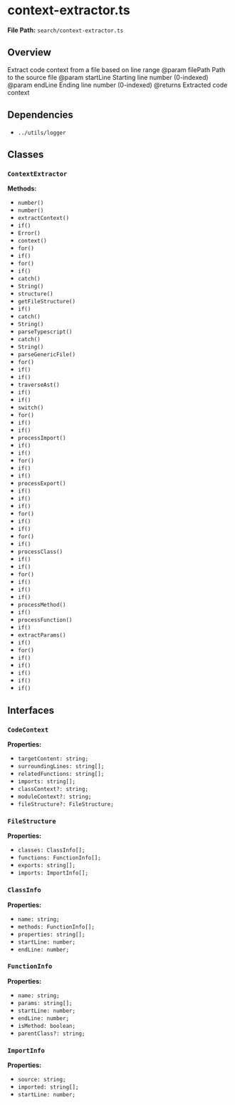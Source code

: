 # context-extractor.ts

**File Path:** `search/context-extractor.ts`

## Overview

Extract code context from a file based on line range
@param filePath Path to the source file
@param startLine Starting line number (0-indexed)
@param endLine Ending line number (0-indexed)
@returns Extracted code context

## Dependencies

- `../utils/logger`

## Classes

### `ContextExtractor`

**Methods:**

- `number()`
- `number()`
- `extractContext()`
- `if()`
- `Error()`
- `context()`
- `for()`
- `if()`
- `for()`
- `if()`
- `catch()`
- `String()`
- `structure()`
- `getFileStructure()`
- `if()`
- `catch()`
- `String()`
- `parseTypescript()`
- `catch()`
- `String()`
- `parseGenericFile()`
- `for()`
- `if()`
- `if()`
- `traverseAst()`
- `if()`
- `if()`
- `switch()`
- `for()`
- `if()`
- `if()`
- `processImport()`
- `if()`
- `if()`
- `for()`
- `if()`
- `if()`
- `processExport()`
- `if()`
- `if()`
- `if()`
- `for()`
- `if()`
- `if()`
- `for()`
- `if()`
- `processClass()`
- `if()`
- `if()`
- `for()`
- `if()`
- `if()`
- `if()`
- `processMethod()`
- `if()`
- `processFunction()`
- `if()`
- `extractParams()`
- `if()`
- `for()`
- `if()`
- `if()`
- `if()`
- `if()`
- `if()`

## Interfaces

### `CodeContext`

**Properties:**

- `targetContent: string;`
- `surroundingLines: string[];`
- `relatedFunctions: string[];`
- `imports: string[];`
- `classContext?: string;`
- `moduleContext?: string;`
- `fileStructure?: FileStructure;`

### `FileStructure`

**Properties:**

- `classes: ClassInfo[];`
- `functions: FunctionInfo[];`
- `exports: string[];`
- `imports: ImportInfo[];`

### `ClassInfo`

**Properties:**

- `name: string;`
- `methods: FunctionInfo[];`
- `properties: string[];`
- `startLine: number;`
- `endLine: number;`

### `FunctionInfo`

**Properties:**

- `name: string;`
- `params: string[];`
- `startLine: number;`
- `endLine: number;`
- `isMethod: boolean;`
- `parentClass?: string;`

### `ImportInfo`

**Properties:**

- `source: string;`
- `imported: string[];`
- `startLine: number;`

